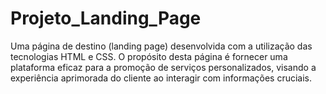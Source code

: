 # Projeto_Landing_Page

Uma página de destino (landing page) desenvolvida com a utilização das tecnologias HTML e CSS. O propósito desta página é fornecer uma plataforma eficaz para a promoção de serviços personalizados, visando a experiência aprimorada do cliente ao interagir com informações cruciais.
